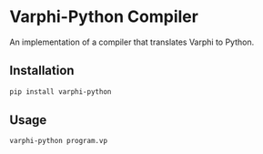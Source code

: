# Varphi-Python Compiler

An implementation of a compiler that translates Varphi to Python.

## Installation

```bash
pip install varphi-python
```

## Usage
```bash
varphi-python program.vp
```